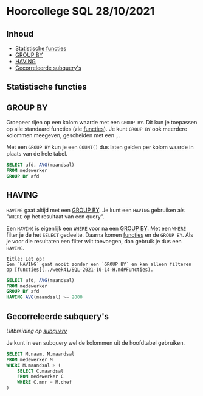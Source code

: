 # Hoorcollege SQL 28/10/2021

## Inhoud

- [Statistische functies](#Statistische%20functies)
- [GROUP BY](#GROUP%20BY)
- [HAVING](#HAVING)
- [Gecorreleerde subquery's](#Gecorreleerde%20subquery's)

## Statistische functies

## GROUP BY

Groepeer rijen op een kolom waarde met een `GROUP BY`. Dit kun je toepassen op alle standaard functies (zie [functies](../week41/SQL-2021-10-14-H.md#Functies)). Je kunt `GROUP BY` ook meerdere kolommen meegeven, gescheiden met een `,`.

Met een `GROUP BY` kun je een `COUNT()` dus laten gelden per kolom waarde in plaats van de hele tabel.

```sql
SELECT afd, AVG(maandsal)
FROM medewerker
GROUP BY afd
```

## HAVING

`HAVING` gaat altijd met een [GROUP BY](#GROUP%20BY). Je kunt een `HAVING` gebruiken als "`WHERE` op het resultaat van een query".

Een `HAVING` is eigenlijk een `WHERE` voor na een [GROUP BY](#GROUP%20BY). Met een `WHERE` filter je de het `SELECT` gedeelte. Daarna komen [functies](../week41/SQL-2021-10-14-H.md#Functies) en de `GROUP BY`. Als je voor die resultaten een filter wilt toevoegen, dan gebruik je dus een `HAVING`.

```ad-warning
title: Let op!
Een `HAVING` gaat nooit zonder een `GROUP BY` en kan alleen filteren op [functies](../week41/SQL-2021-10-14-H.md#Functies).
```

```sql
SELECT afd, AVG(maandsal)
FROM medewerker
GROUP BY afd
HAVING AVG(maandsal) >= 2000
```

## Gecorreleerde subquery's

_Uitbreiding op [subquery](week41/SQL-2021-10-14-H.md#Subquery%20IN%20deel%202)_

Je kunt in een subquery wel de kolommen uit de hoofdtabel gebruiken.

```sql
SELECT M.naam, M.maandsal
FROM medewerker M
WHERE M.maandsal > (
	SELECT C.maandsal
	FROM medewerker C
	WHERE C.mnr = M.chef
)
```
